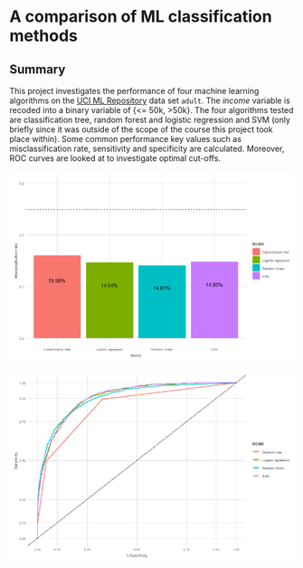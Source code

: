 A comparison of ML classification methods
================

Summary
-------

This project investigates the performance of four machine learning algorithms on the [UCI ML Repository](https://archive.ics.uci.edu/ml/datasets/Adult) data set `adult`. The *income* variable is recoded into a binary variable of {&lt;= 50k, &gt;50k}. The four algorithms tested are classification tree, random forest and logistic regression and SVM (only briefly since it was outside of the scope of the course this project took place within). Some common performance key values such as misclassification rate, sensitivity and specificity are calculated. Moreover, ROC curves are looked at to investigate optimal cut-offs.

![](mcr.png)

![](ROC.png)
